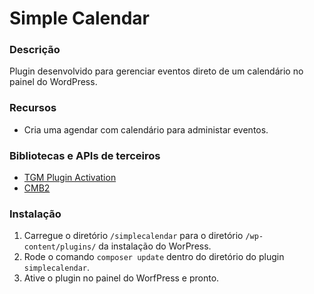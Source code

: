 # Simple Calendar #

### Descrição ###

Plugin desenvolvido para gerenciar eventos direto de um calendário no painel do WordPress.

### Recursos ###

* Cria uma agendar com calendário para administar eventos.

### Bibliotecas e APIs de terceiros ###

* [TGM Plugin Activation](http://tgmpluginactivation.com/)
* [CMB2](https://cmb2.io)

### Instalação ###

1. Carregue o diretório `/simplecalendar` para o diretório `/wp-content/plugins/` da instalação do WorPress.
2. Rode o comando `composer update` dentro do diretório do plugin `simplecalendar`.
3. Ative o plugin no painel do WorfPress e pronto.